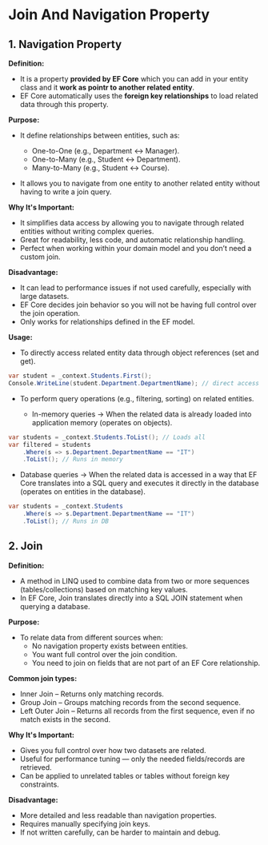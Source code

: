 ﻿# Join And Navigation Property

## 1. Navigation Property

**Definition:**

- It is a property __provided by EF Core__ which you can add
  in your entity class and it __work as pointr to another related entity__.
- EF Core automatically uses the __foreign key relationships__ to load related 
  data through this property.

**Purpose:**

- It define relationships between entities, such as:
  - One-to-One (e.g., Department ↔ Manager).
  - One-to-Many (e.g., Student ↔ Department).
  - Many-to-Many (e.g., Student ↔ Course).

- It allows you to navigate from one entity to another related entity without
  having to write a join query.

**Why It's Important:**

- It simplifies data access by allowing you to navigate through related entities
  without writing complex queries.
- Great for readability, less code, and automatic relationship handling.
- Perfect when working within your domain model and you don’t need a custom join.

**Disadvantage:**

- It can lead to performance issues if not used carefully, especially with large datasets.
- EF Core decides join behavior so you will not be having full control over the
  join operation.
- Only works for relationships defined in the EF model.

**Usage:**

- To directly access related entity data through object references (set and get).
````csharp
var student = _context.Students.First();
Console.WriteLine(student.Department.DepartmentName); // direct access to related entity ...

````
- To perform query operations (e.g., filtering, sorting) on related entities.

  - In-memory queries → When the related data is already loaded into 
	application memory (operates on objects).

````csharp
var students = _context.Students.ToList(); // Loads all
var filtered = students
    .Where(s => s.Department.DepartmentName == "IT")
    .ToList(); // Runs in memory
````

   - Database queries → When the related data is accessed in a way that 
	EF Core translates into a SQL query and executes it directly 
	in the database (operates on entities in the database).
	
````csharp
var students = _context.Students
    .Where(s => s.Department.DepartmentName == "IT")
    .ToList(); // Runs in DB

````

## 2. Join

**Definition:**

- A method in LINQ used to combine data from two or more sequences (tables/collections) based on matching key values.
- In EF Core, Join translates directly into a SQL JOIN statement when querying a database.

**Purpose:**

- To relate data from different sources when:
  - No navigation property exists between entities.
  - You want full control over the join condition.
  - You need to join on fields that are not part of an EF Core relationship.

**Common join types:**

- Inner Join – Returns only matching records.
- Group Join – Groups matching records from the second sequence.
- Left Outer Join – Returns all records from the first sequence, even if no match exists in the second.

**Why It's Important:**

- Gives you full control over how two datasets are related.
- Useful for performance tuning — only the needed fields/records are retrieved.
- Can be applied to unrelated tables or tables without foreign key constraints.

**Disadvantage:**

- More detailed and less readable than navigation properties.
- Requires manually specifying join keys.
- If not written carefully, can be harder to maintain and debug.
